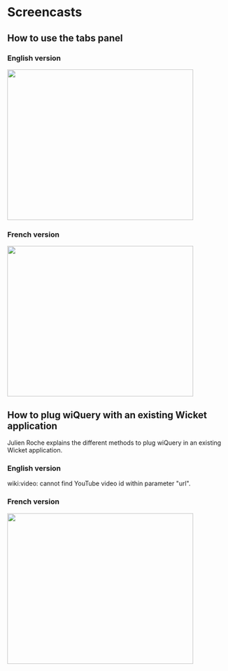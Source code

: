 # Screencasts #

## How to use the tabs panel ##

### English version ###

<a href='http://www.youtube.com/watch?feature=player_embedded&v=tMcQuI0KKpM' target='_blank'><img src='http://img.youtube.com/vi/tMcQuI0KKpM/0.jpg' width='425' height=344 /></a>

### French version ###

<a href='http://www.youtube.com/watch?feature=player_embedded&v=f7X-yMGz2cc' target='_blank'><img src='http://img.youtube.com/vi/f7X-yMGz2cc/0.jpg' width='425' height=344 /></a>

## How to plug wiQuery with an existing Wicket application ##

Julien Roche explains the different methods to plug wiQuery in an existing Wicket application.

### English version ###



wiki:video: cannot find YouTube video id within parameter "url".



### French version ###

<a href='http://www.youtube.com/watch?feature=player_embedded&v=Rvx7xC1T6Zs' target='_blank'><img src='http://img.youtube.com/vi/Rvx7xC1T6Zs/0.jpg' width='425' height=344 /></a>